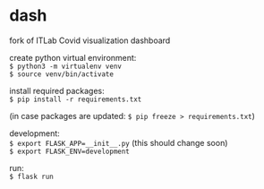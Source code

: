 # dash
fork of ITLab Covid visualization dashboard

create python virtual environment: <br>
`$ python3 -m virtualenv venv` <br>
`$ source venv/bin/activate`

install required packages: <br>
`$ pip install -r requirements.txt`

(in case packages are updated: `$ pip freeze > requirements.txt`)

development: <br>
`$ export FLASK_APP=__init__.py` (this should change soon) <br>
`$ export FLASK_ENV=development`

run: <br>
`$ flask run` 
